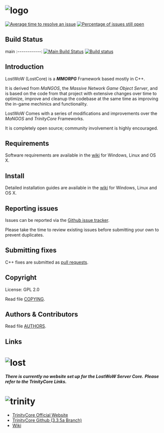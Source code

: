 # ![logo](https://i.imgur.com/aU1GhS0.png)


[![Average time to resolve an issue](http://isitmaintained.com/badge/resolution/Frostbyt3/LostWoW.svg)](http://isitmaintained.com/project/Frostbyt3/LostWoW "Average time to resolve an issue") [![Percentage of issues still open](http://isitmaintained.com/badge/open/Frostbyt3/LostWoW.svg)](http://isitmaintained.com/project/Frostbyt3/LostWoW "Percentage of issues still open")


## Build Status

main
:------------:
[![Main Build Status](https://travis-ci.com/Frostbyt3/LostWoW.svg?branch=main)](https://travis-ci.com/Frostbyt3/LostWoW)
[![Build status](https://ci.appveyor.com/api/projects/status/gmttnb9a44yt10k2?svg=true)](https://ci.appveyor.com/project/Frostbyt3/lostwow)


## Introduction


LostWoW (LostCore) is a **_MMORPG_** Framework based mostly in C++.

It is derived from *MaNGOS*, the *Massive Network Game Object Server*, and is
based on the code from that project with extensive changes over time to optimize,
improve and cleanup the codebase at the same time as improving the in-game
mechinics and functionality.

LostWoW Comes with a series of modifications and improvements over the *MaNGOS* and *TrinityCore* Frameworks.

It is completely open source; community involvement is highly encouraged.


## Requirements


Software requirements are available in the [wiki](https://www.trinitycore.info/display/tc/Requirements) for
Windows, Linux and OS X.


## Install

Detailed installation guides are available in the [wiki](https://www.trinitycore.info/display/tc/Installation+Guide) for
Windows, Linux and OS X.


## Reporting issues


Issues can be reported via the [Github issue tracker](https://github.com/Frostbyt3/LostWoW/labels/main).

Please take the time to review existing issues before submitting your own to prevent duplicates.


## Submitting fixes


C++ fixes are submitted as [pull requests](https://github.com/Frostbyt3/LostWoW/pulls).


## Copyright


License: GPL 2.0

Read file [COPYING](COPYING).


## Authors &amp; Contributors


Read file [AUTHORS](AUTHORS).


## Links


# ![lost](https://i.imgur.com/aU1GhS0.png)

**_There is currently no website set up for the LostWoW Server Core._**
**_Please refer to the TrinityCore Links._** 

# ![trinity](https://community.trinitycore.org/public/style_images/1_trinitycore.png)

* [TrinityCore Official Website](https://www.trinitycore.org)
* [TrinityCore Github (3.3.5a Branch)](https://github.com/TrinityCore/TrinityCore/tree/3.3.5)
* [Wiki](https://www.trinitycore.info)

